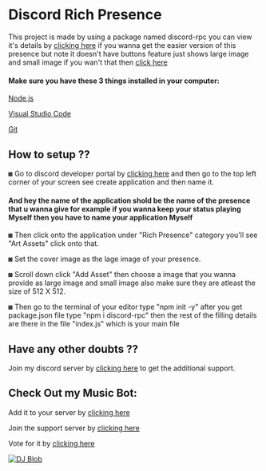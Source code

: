 # Discord Rich Presence
This project is made by using a package named discord-rpc you can view it's details by [clicking here](https://www.npmjs.com/package/discord-rpc) if you wanna get the easier version of this presence but note it doesn't have buttons feature just shows large image and small image if you wan't that then [click here](https://github.com/Dinav69/Discord-Presence)

#### Make sure you have these 3 things installed in your computer:
[Node.js](https://nodejs.org/en/download/)

[Visual Studio Code](https://code.visualstudio.com/)

[Git](https://git-scm.com/downloads)

## How to setup ??
◙ Go to discord developer portal by [clicking here](https://discord.com/developers/applications) and then go to the top left corner of your screen see create application and then name it.
#### And hey the name of the application shold be the name of the presence that u wanna give for example if you wanna keep your status playing Myself then you have to name your application Myself

◙ Then click onto the application under "Rich Presence" category you'll see "Art Assets" click onto that.
 
◙ Set the cover image as the lage image of your presence.

◙ Scroll down click "Add Asset" then choose a image that you wanna provide as large image and small image also make sure they are atleast the size of 512 X 512.

◙ Then go to the terminal of your editor type "npm init -y" after you get package.json file type "npm i discord-rpc" then the rest of the filling details are there in the file "index.js" which is your main file

## Have any other doubts ??
Join my discord server by [clicking here](https://discord.gg/RWSEj6JrjJ) to get the additional support.

## Check Out my Music Bot:
Add it to your server by [clicking here](https://discord.com/oauth2/authorize?client_id=786209866946838528&permissions=53833024&scope=bot)

Join the support server by [clicking here](https://discord.gg/RWSEj6JrjJ)

Vote for it by [clicking here](https://top.gg/bot/786209866946838528)

<a href="https://top.gg/bot/786209866946838528">
    <img src="https://top.gg/api/widget/786209866946838528.svg" alt="DJ Blob" />
</a>
